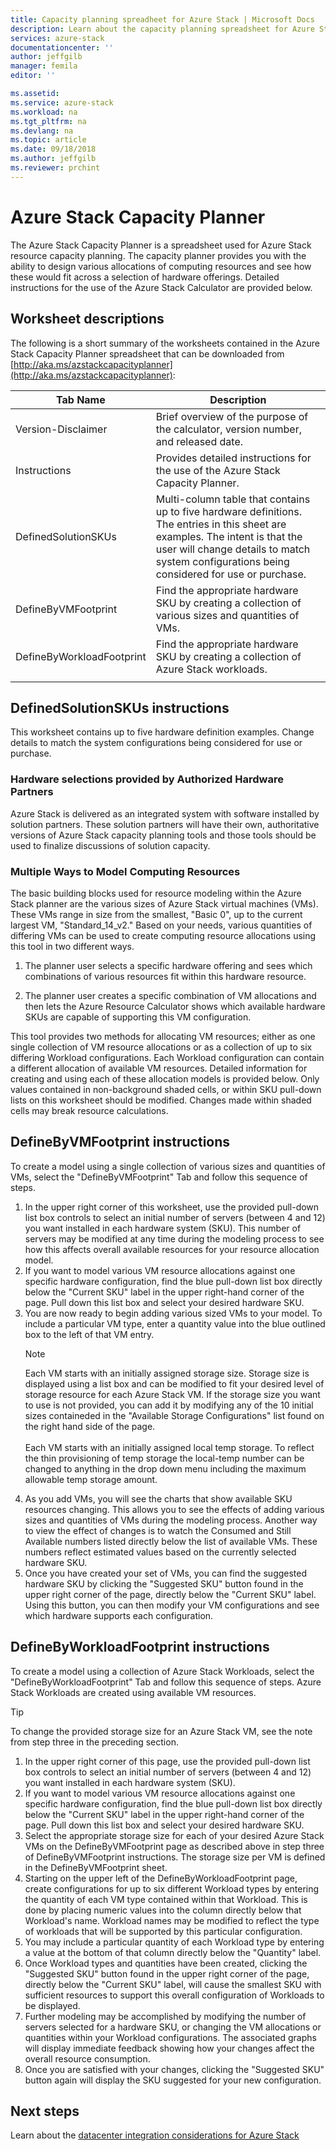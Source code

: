 ```yaml
---
title: Capacity planning spreadheet for Azure Stack | Microsoft Docs
description: Learn about the capacity planning spreadsheet for Azure Stack deployments.
services: azure-stack
documentationcenter: ''
author: jeffgilb
manager: femila
editor: ''

ms.assetid:
ms.service: azure-stack
ms.workload: na
ms.tgt_pltfrm: na
ms.devlang: na
ms.topic: article
ms.date: 09/18/2018
ms.author: jeffgilb
ms.reviewer: prchint
---
```


# Azure Stack Capacity Planner
The Azure Stack Capacity Planner is a spreadsheet used for Azure Stack resource capacity planning. The capacity planner provides you with the ability to design various allocations of computing resources and see how these would fit across a selection of hardware offerings. Detailed instructions for the use of the Azure Stack Calculator are provided below.

## Worksheet descriptions
The following is a short summary of the worksheets contained in the Azure Stack Capacity Planner spreadsheet that can be downloaded from [http://aka.ms/azstackcapacityplanner](http://aka.ms/azstackcapacityplanner):

|Tab Name|Description|
|-----|-----|
|Version-Disclaimer|Brief overview of the purpose of the calculator, version number, and released date.|
|Instructions|Provides detailed instructions for the use of the Azure Stack Capacity Planner.|
|DefinedSolutionSKUs|Multi-column table that contains up to five hardware definitions. The entries in this sheet are examples. The intent is that the user will change details to match system configurations being considered for use or purchase.|
|DefineByVMFootprint|Find the appropriate hardware SKU by creating a collection of various sizes and quantities of VMs.|
|DefineByWorkloadFootprint|Find the appropriate hardware SKU by creating a collection of Azure Stack workloads.|
|  |  |

## DefinedSolutionSKUs instructions
This worksheet contains up to five hardware definition examples. Change details to match the system configurations being considered for use or purchase.

### Hardware selections provided by Authorized Hardware Partners
Azure Stack is delivered as an integrated system with software installed by solution partners. These solution partners will have their own, authoritative versions of Azure Stack capacity planning tools and those tools should be used to finalize discussions of solution capacity.

### Multiple Ways to Model Computing Resources
The basic building blocks used for resource modeling within the Azure Stack planner are the various sizes of Azure Stack virtual machines (VMs). These VMs range in size from the smallest, "Basic 0", up to the current largest VM, "Standard_14_v2." Based on your needs, various quantities of differing VMs can be used to create computing resource allocations using this tool in two different ways.

1. The planner user selects a specific hardware offering and sees which combinations of various resources fit within this hardware resource. 

2. The planner user creates a specific combination of VM allocations and then lets the Azure Resource Calculator shows which available hardware SKUs are capable of supporting this VM configuration.

This tool provides two methods for allocating VM resources; either as one single collection of VM resource allocations or as a collection of up to six differing Workload configurations. Each Workload configuration can contain a different allocation of available VM resources. Detailed information for creating and using each of these allocation models is provided below. Only values contained in non-background shaded cells, or within SKU pull-down lists on this worksheet should be modified. Changes made within shaded cells may break resource calculations.


## DefineByVMFootprint instructions
To create a model using a single collection of various sizes and quantities of VMs, select the "DefineByVMFootprint" Tab and follow this sequence of steps.

1. In the upper right corner of this worksheet, use the provided pull-down list box controls to select an initial number of servers (between 4 and 12) you want installed in each hardware system (SKU). This number of servers may be modified at any time during the modeling process to see how this affects overall available resources for your resource allocation model.
2. If you want to model various VM resource allocations against one specific hardware configuration, find the blue pull-down list box directly below the "Current SKU" label in the upper right-hand corner of the page. Pull down this list box and select your desired hardware SKU.
3. You are now ready to begin adding various sized VMs to your model. To include a particular VM type, enter a quantity value into the blue outlined box to the left of that VM entry.
    > [!NOTE]
    > Each VM starts with an initially assigned storage size. Storage size is displayed using a list box and can be modified to fit your desired level of storage resource for each Azure Stack VM. If the storage size you want to use is not provided, you can add it by modifying any of the 10 initial sizes containeded in the "Available Storage Configurations" list found on the right hand side of the page.<br><br>Each VM starts with an initially assigned local temp storage. To reflect the thin provisioning of temp storage the local-temp number can be changed to anything in the drop down menu including the maximum allowable temp storage amount.
4. As you add VMs, you will see the charts that show available SKU resources changing. This allows you to see the effects of adding various sizes and quantities of VMs during the modeling process. Another way to view the effect of changes is to watch the Consumed and Still Available numbers listed directly below the list of available VMs. These numbers reflect estimated values based on the currently selected hardware SKU.
5. Once you have created your set of VMs, you can find the suggested hardware SKU by clicking the "Suggested SKU" button found in the upper right corner of the page, directly below the "Current SKU" label. Using this button, you can then modify your VM configurations and see which hardware supports each configuration.


## DefineByWorkloadFootprint instructions
To create a model using a collection of Azure Stack Workloads, select the "DefineByWorkloadFootprint" Tab and follow this sequence of steps. Azure Stack Workloads are created using available VM resources.   

> [!TIP]
> To change the provided storage size for an Azure Stack VM, see the note from step three in the preceding section.

1. In the upper right corner of this page, use the provided pull-down list box controls to select an initial number of servers (between 4 and 12) you want installed in each hardware system (SKU).
2. If you want to model various VM resource allocations against one specific hardware configuration, find the blue pull-down list box directly below the "Current SKU" label in the upper right-hand corner of the page. Pull down this list box and select your desired hardware SKU.
3. Select the appropriate storage size for each of your desired Azure Stack VMs on the DefineByVMFootprint page as described above in step three of DefineByVMFootprint instructions. The storage size per VM is defined in the DefineByVMFootprint sheet.
4. Starting on the upper left of the DefineByWorkloadFootprint page, create configurations for up to six different Workload types by entering the quantity of each VM type contained within that Workload. This is done by placing numeric values into the column directly below that Workload's name. Workload names may be modified to reflect the type of workloads that will be supported by this particular configuration.
5. You may include a particular quantity of each Workload type by entering a value at the bottom of that column directly below the "Quantity" label.
6. Once Workload types and quantities have been created, clicking the "Suggested SKU" button found in the upper right corner of the page, directly below the "Current SKU" label, will cause the smallest SKU with sufficient resources to support this overall configuration of Workloads to be displayed.
7. Further modeling may be accomplished by modifying the number of servers selected for a hardware SKU, or changing the VM allocations or quantities within your Workload configurations. The associated graphs will display immediate feedback showing how your changes affect the overall resource consumption.
8. Once you are satisfied with your changes, clicking the "Suggested SKU" button again will display the SKU suggested for your new configuration.


## Next steps
Learn about the [datacenter integration considerations for Azure Stack](azure-stack-datacenter-integration.md)
